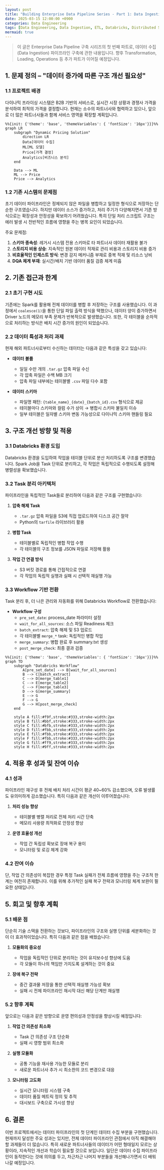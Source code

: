 ```yaml
---
layout: post
title: "Building Enterprise Data Pipeline Series - Part 1: Data Ingestion with Databricks"
date: 2025-03-15 12:00:00 +0900
categories: Data Engineering
tags: [Data Engineering, Data Ingestion, ETL, Databricks, Distributed Systems, Data Pipeline]
mermaid: true
---
```


> 이 글은 Enterprise Data Pipeline 구축 시리즈의 첫 번째 파트로, 데이터 수집(Data Ingestion) 파이프라인 구축에 관한 내용입니다. 향후 Transformation, Loading, Operations 등 추가 파트가 이어질 예정입니다.

## 1. 문제 정의 – "데이터 증가에 따른 구조 개선 필요성"

### 1.1 프로젝트 배경

다이나믹 프라이싱 시스템은 B2B 기반의 서비스로, 실시간 시장 상황과 경쟁사 가격을 분석하여 최적의 가격을 결정합니다. 현재는 소수의 파트너사와 협력하고 있으나, 앞으로 더 많은 파트너사들과 함께 서비스 영역을 확장할 계획입니다.

```mermaid
%%{init: {'theme': 'base', 'themeVariables': { 'fontSize': '16px'}}}%%
graph LR
    subgraph "Dynamic Pricing Solution"
        direction LR
        Data[데이터 수집]
        ML[ML 모델]
        Price[가격 결정]
        Analytics[비즈니스 분석]
    end
    
    Data --> ML
    ML --> Price
    Price --> Analytics
```

### 1.2 기존 시스템의 문제점

초기 데이터 파이프라인은 정제되지 않은 파일을 병합하고 일정한 형식으로 저장하는 단순한 구조였습니다. 하지만 데이터 소스가 증가하고, 처리 주기가 다양해지면서 기존 방식으로는 확장성과 안정성을 확보하기 어려웠습니다. 특히 단일 처리 스크립트 구조는 에러 발생 시 전반적인 흐름에 영향을 주는 병목 요인이 되었습니다.

주요 문제점:
1. **스키마 종속성**: 레거시 시스템 전용 스키마로 타 파트너사 데이터 재활용 불가
2. **스토리지 비용 상승**: 지속적인 원본 데이터 적재로 관리 비용과 스토리지 비용 증가
3. **비효율적인 인제스트 방식**: 변경 감지 메커니즘 부재로 중복 적재 및 리소스 낭비
4. **DQA 체계 부재**: 실시간/배치 기반 데이터 품질 검증 체계 미흡

## 2. 기존 접근과 한계

### 2.1 초기 구현 시도

기존에는 Spark를 활용해 전체 데이터를 병합 후 저장하는 구조를 사용했습니다. 이 과정에서 `coalesce(1)`을 통한 단일 파일 출력 방식을 택했으나, 데이터 양이 증가하면서 Driver 노드의 메모리 부족 문제가 반복적으로 발생했습니다. 또한, 각 테이블을 순차적으로 처리하는 방식은 배치 시간 증가의 원인이 되었습니다.

### 2.2 데이터 특성과 처리 과제

현재 해외 파트너사로부터 수신하는 데이터는 다음과 같은 특성을 갖고 있습니다:

- **데이터 볼륨**
  - 일일 수만 개의 `.tar.gz` 압축 파일 수신
  - 각 압축 파일은 수백 MB 크기
  - 압축 파일 내부에는 테이블별 `.csv` 파일 다수 포함

- **데이터 스키마**
  - 파일명 패턴: `{table_name}_{date}_{batch_id}.csv` 형식으로 제공
  - 테이블마다 스키마와 컬럼 수가 상이 → 병합시 스키마 불일치 이슈
  - 일부 테이블은 일자별 스키마 변동 가능성으로 다이나믹 스키마 핸들링 필요

## 3. 구조 개선 방향 및 적용

### 3.1 Databricks 환경 도입

Databricks 환경을 도입하여 작업을 테이블 단위로 분산 처리하도록 구조를 변경했습니다. Spark Job을 Task 단위로 분리하고, 각 작업은 독립적으로 수행되도록 설정해 병렬성을 확보했습니다.

### 3.2 Task 분리 아키텍처

파이프라인을 독립적인 Task들로 분리하여 다음과 같은 구조를 구현했습니다:

1. **압축 해제 Task**
   - `.tar.gz` 압축 파일을 S3에 직접 업로드하여 디스크 공간 절약
   - Python의 `tarfile` 라이브러리 활용

2. **병합 Task**
   - 테이블별로 독립적인 병합 작업 수행
   - 각 테이블의 구조 정보를 JSON 파일로 저장해 활용

3. **작업 간 연결 방식**
   - S3 버킷 경로를 통해 간접적으로 연결
   - 각 작업의 독립적 실행과 실패 시 선택적 재실행 가능

### 3.3 Workflow 기반 전환

Task 분리 후, 더 나은 관리와 자동화를 위해 Databricks Workflow로 전환했습니다:

- **Workflow 구성**
  - `pre_set_date`: process_date 파라미터 설정
  - `wait_for_all_sources`: 소스 파일 Readiness 체크
  - `batch_extract`: 압축 해제 및 S3 업로드
  - 각 테이블별 `merge_*` task: 독립적인 병합 작업
  - `merge_summary`: 병합 완료 후 summary.txt 생성
  - `post_merge_check`: 최종 결과 검증

```mermaid
%%{init: {'theme': 'base', 'themeVariables': { 'fontSize': '16px'}}}%%
graph TD
    subgraph "Databricks Workflow"
        A[pre_set_date] --> B[wait_for_all_sources]
        B --> C[batch_extract]
        C --> D[merge_table1]
        C --> E[merge_table2]
        C --> F[merge_table3]
        D --> G[merge_summary]
        E --> G
        F --> G
        G --> H[post_merge_check]
    end

    style A fill:#f9f,stroke:#333,stroke-width:2px
    style B fill:#bbf,stroke:#333,stroke-width:2px
    style C fill:#bfb,stroke:#333,stroke-width:2px
    style D fill:#fbb,stroke:#333,stroke-width:2px
    style E fill:#fbb,stroke:#333,stroke-width:2px
    style F fill:#fbb,stroke:#333,stroke-width:2px
    style G fill:#ff9,stroke:#333,stroke-width:2px
    style H fill:#9ff,stroke:#333,stroke-width:2px
```

## 4. 적용 후 성과 및 잔여 이슈

### 4.1 성과

파이프라인 재구성 후 전체 배치 처리 시간이 평균 40~60% 감소했으며, 오류 발생률도 유의미하게 감소했습니다. 특히 다음과 같은 개선이 이루어졌습니다:

1. **처리 성능 향상**
   - 테이블별 병렬 처리로 전체 처리 시간 단축
   - 메모리 사용량 최적화로 안정성 향상

2. **운영 효율성 개선**
   - 작업 간 독립성 확보로 장애 복구 용이
   - 모니터링 및 로깅 체계 강화

### 4.2 잔여 이슈

단, 작업 간 의존성이 복잡한 경우 특정 Task 실패가 전체 흐름에 영향을 주는 구조적 한계는 여전히 존재합니다. 이를 위해 추가적인 실패 복구 전략과 모니터링 체계 보완이 필요한 상태입니다.

## 5. 회고 및 향후 계획

### 5.1 배운 점

단순히 기술 스택을 전환하는 것보다, 파이프라인의 구조와 실행 단위를 세분화하는 것이 더 효과적이었습니다. 특히 다음과 같은 점을 배웠습니다:

1. **모듈화의 중요성**
   - 작업을 독립적인 단위로 분리하는 것이 유지보수성 향상에 도움
   - 각 모듈이 하나의 책임만 가지도록 설계하는 것이 중요

2. **장애 복구 전략**
   - 중간 결과물 저장을 통한 선택적 재실행 가능성 확보
   - 실패 시 전체 파이프라인 재시작 대신 해당 단계만 재실행

### 5.2 향후 계획

앞으로는 다음과 같은 방향으로 운영 편의성과 안정성을 향상시킬 예정입니다:

1. **작업 간 의존성 최소화**
   - Task 간 의존성 구조 단순화
   - 실패 시 영향 범위 최소화

2. **실행 모듈화**
   - 공통 기능을 재사용 가능한 모듈로 분리
   - 새로운 파트너사 추가 시 최소한의 코드 변경으로 대응

3. **모니터링 고도화**
   - 실시간 모니터링 시스템 구축
   - 데이터 품질 메트릭 정의 및 추적
   - 대시보드 구축으로 가시성 향상

## 6. 결론

이번 프로젝트에서는 데이터 파이프라인의 첫 단계인 데이터 수집 부분을 구현했습니다. 현재까지 달성한 주요 성과는 있지만, 전체 데이터 파이프라인 관점에서 아직 해결해야 할 과제들이 더 많습니다. 특히 새로운 파트너사들의 데이터가 어떤 형태일지 모르는 상황이라, 지속적인 개선과 학습이 필요할 것으로 보입니다. 일단은 데이터 수집 파이프라인이 동작한다는 것에 의의를 두고, 차근차근 나머지 부분들을 개선해나가면서 더 배워나갈 예정입니다.